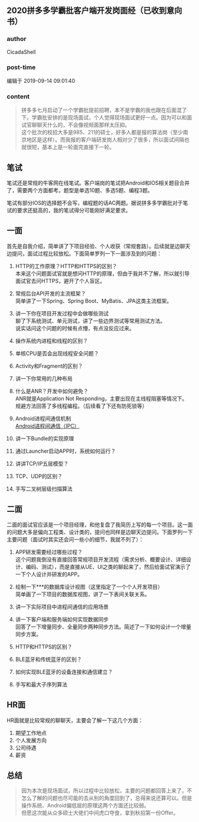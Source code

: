 ## 2020拼多多学霸批客户端开发岗面经（已收到意向书）
### author 
CicadaShell
### post-time 

编辑于  2019-09-14 09:01:40
### content 
<div class="post-topic-des nc-post-content">
 <blockquote>
  <p>
   拼多多七月启动了一个学霸批提前招聘，本不是学霸的我也跟在后面混了下。学霸批安排的是现场面试，个人觉得现场面试更好一点。因为可以和面试官聊聊天什么的，不会像视频面那样太压抑。
   <br/>
   这个批次的校招大多是985、211的硕士，好多人都是报的算法岗（至少南京地区是这样）。而我报的客户端研发岗人相对少了很多，所以面试间隔也就很短，基本上是一轮面完直接下一轮。
  </p>
 </blockquote>
 <h2>
  笔试
 </h2>
 <p>
  笔试还是常规的牛客网在线笔试。客户端岗的笔试把Android和IOS相关题目合并了，需要两个方面都考。题型是单选10题、多选5题、编程3题。
 </p>
 <p>
  笔试有部分IOS的选择题不会写，编程题的话AC两题。据说拼多多学霸批对于笔试的要求还挺高的，我的笔试得分可能刚好满足要求。
 </p>
 <h2>
  一面
 </h2>
 <p>
  首先是自我介绍，简单讲了下项目经验、个人收获（常规套路）。后续就是边聊天边提问，面试过程比较放松。下面简单罗列一下一面涉及到的问题：
 </p>
 <ol>
  <li>
   <p>
    HTTP的工作原理？HTTP和HTTPS的区别？
    <br/>
    本来这个问题面试官就是想问HTTP的原理，但由于我并不了解，所以就引导面试官去问HTTPS，避开了个人盲区。
   </p>
  </li>
  <li>
   <p>
    常规后台API开发的主流框架？
    <br/>
    简单讲了一下Spring、Spring Boot、MyBatis、JPA这类主流框架。
   </p>
  </li>
  <li>
   <p>
    讲一下你在项目开发过程中会做哪些测试
    <br/>
    聊了下系统测试、单元测试，讲了一些边界测试等常用测试方法。
    <br/>
    说实话问这个问题的时候有点懵，有点没反应过来。
   </p>
  </li>
  <li>
   <p>
    操作系统内进程和线程的区别？
   </p>
  </li>
  <li>
   <p>
    单核CPU是否会出现线程安全问题？
   </p>
  </li>
  <li>
   <p>
    Activity和Fragment的区别？
   </p>
  </li>
  <li>
   <p>
    讲一下你常用的几种布局
   </p>
  </li>
  <li>
   <p>
    什么是ANR？开发中如何避免？
    <br/>
    ANR就是Application Not Responding，主要出现在主线程阻塞等情况下。
    <br/>
    规避方法回答了多线程编程。（后续看了下还有防死锁等）
   </p>
  </li>
  <li>
   <p>
    Android进程间通信机制
    <br/>
    <a href="https://www.cicada-shell.com/android-jin-cheng-jian-tong-xin-ipc/" target="_blank">
     Android进程间通信（IPC）
    </a>
   </p>
  </li>
  <li>
   <p>
    讲一下Bundle的实现原理
   </p>
  </li>
  <li>
   <p>
    通过Launcher启动APP时，系统如何运行？
   </p>
  </li>
  <li>
   <p>
    讲讲TCP/IP五层模型？
   </p>
  </li>
  <li>
   <p>
    TCP、UDP的区别？
   </p>
  </li>
  <li>
   <p>
    手写二叉树层级扫描算法
   </p>
  </li>
 </ol>
 <h2>
  二面
 </h2>
 <p>
  二面的面试官应该是一个项目经理，和他复盘了我简历上写的每一个项目。这一面的问题大多是偏向工程类、设计类的，提问也同样是边聊天边提问。下面罗列一下主要问题（面试时其实还会问一些小的细节，我就不列了）：
 </p>
 <ol>
  <li>
   <p>
    APP研发需要经过哪些过程？
    <br/>
    这个问题我倒没有直接回答常规项目开发流程（需求分析、概要设计、详细设计、编码、测试），而是直接从UE、UI之类的聊起来了，然后给面试官演示了一下个人设计并研发的APP。
   </p>
  </li>
  <li>
   <p>
    绘制一下***的数据库设计视图（这里指定了一个个人开发项目）
    <br/>
    简单画了一下项目的数据库视图，讲了一下表间关联关系。
   </p>
  </li>
  <li>
   <p>
    讲一下实际项目中进程间通信的应用场景
   </p>
  </li>
  <li>
   <p>
    讲一下客户端和服务端如何实现数据同步
    <br/>
    回答了一下增量同步、全量同步两种同步方法。简述了一下如何设计一个增量同步方案。
   </p>
  </li>
  <li>
   <p>
    HTTP和HTTPS的区别？
   </p>
  </li>
  <li>
   <p>
    BLE蓝牙和传统蓝牙的区别？
   </p>
  </li>
  <li>
   <p>
    如何实现BLE蓝牙的设备连接和通信建立？
   </p>
  </li>
  <li>
   <p>
    手写和最大子序列算法
   </p>
  </li>
 </ol>
 <h2>
  HR面
 </h2>
 <p>
  HR面就是比较常规的聊聊天，主要会了解一下这几个方面：
 </p>
 <ol>
  <li>
   期望工作地点
  </li>
  <li>
   个人发展方向
  </li>
  <li>
   公司待遇
  </li>
  <li>
   薪资
  </li>
 </ol>
 <h2>
  总结
 </h2>
 <blockquote>
  <p>
   因为本次是现场面试，所以过程中比较放松，主要的问题都回答上来了，不怎么了解的问题也尽可能的去从别的角度回到了，总得来说还算可以。但是操作系统、Android偏低层的原理这两个方面还比较弱。
   <br/>
   但愿这次能从众多硕士大佬们中间虎口夺食，拿到秋招第一份Offer。
  </p>
 </blockquote>
</div>
